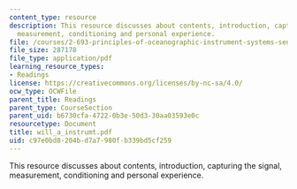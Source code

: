 ```yaml
---
content_type: resource
description: This resource discusses about contents, introduction, capturing the signal,
  measurement, conditioning and personal experience.
file: /courses/2-693-principles-of-oceanographic-instrument-systems-sensors-and-measurements-13-998-spring-2004/c97e0bd8204bd7a7980fb339bd5cf259_will_a_instrumt.pdf
file_size: 287178
file_type: application/pdf
learning_resource_types:
- Readings
license: https://creativecommons.org/licenses/by-nc-sa/4.0/
ocw_type: OCWFile
parent_title: Readings
parent_type: CourseSection
parent_uid: b6730cfa-4722-0b3e-50d3-30aa03593e0c
resourcetype: Document
title: will_a_instrumt.pdf
uid: c97e0bd8-204b-d7a7-980f-b339bd5cf259
---
```

This resource discusses about contents, introduction, capturing the signal, measurement, conditioning and personal experience.